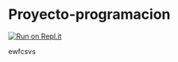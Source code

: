 # Proyecto-programacion
[![Run on Repl.it](https://repl.it/badge/github/A01705746/Proyecto-programaci-n)](https://repl.it/github/A01705746/Proyecto-programaci-n)

ewfcsvs
